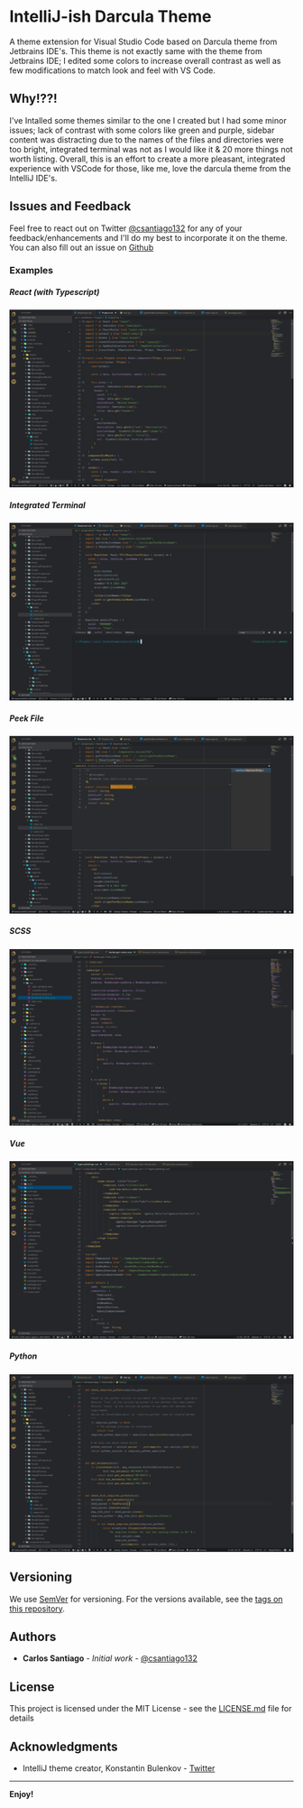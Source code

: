 # IntelliJ-ish Darcula Theme

A theme extension for Visual Studio Code based on Darcula theme from Jetbrains
IDE's. This theme is not exactly same with the theme from Jetbrains IDE; I
edited some colors to increase overall contrast as well as few modifications to
match look and feel with VS Code.

## Why!??!

I've Intalled some themes similar to the one I created but I had some minor
issues; lack of contrast with some colors like green and purple, sidebar content
was distracting due to the names of the files and directories were too bright,
integrated terminal was not as I would like it & 20 more things not worth
listing. Overall, this is an effort to create a more pleasant, integrated
experience with VSCode for those, like me, love the darcula theme from the
IntelliJ IDE's.

## Issues and Feedback

Feel free to react out on Twitter
[@csantiago132](https://twitter.com/csantiago132?lang=en) for any of your
feedback/enhancements and I'll do my best to incorporate it on the theme. You
can also fill out an issue on
[Github](https://github.com/csantiago132/intellij-ish-darcula-theme/issues)

### Examples

##### React (with Typescript)

![React with Typescript](https://github.com/csantiago132/intellij-ish-darcula-theme/raw/master/./public/images/react-typescript.png)

##### Integrated Terminal

![Integrated Terminal](https://github.com/csantiago132/intellij-ish-darcula-theme/raw/master/./public/images/integrated-terminal.png)

##### Peek File

![Peek File](https://github.com/csantiago132/intellij-ish-darcula-theme/raw/master/./public/images/peek-file.png)

##### SCSS

![SCSS](https://github.com/csantiago132/intellij-ish-darcula-theme/raw/master/./public/images/scss.png)

##### Vue

![Vue](https://github.com/csantiago132/intellij-ish-darcula-theme/raw/master/./public/images/vue.png)

##### Python

![Python](https://github.com/csantiago132/intellij-ish-darcula-theme/raw/master/./public/images/python.png)

## Versioning

We use [SemVer](http://semver.org/) for versioning. For the versions available,
see the
[tags on this repository](https://github.com/csantiago132/intellij-ish-darcula-theme/releases).

## Authors

- **Carlos Santiago** - _Initial work_ -
  [@csantiago132](https://twitter.com/csantiago132?lang=en)

## License

This project is licensed under the MIT License - see the
[LICENSE.md](https://github.com/csantiago132/intellij-ish-darcula-theme/blob/master/LICENSE.md) file for details

## Acknowledgments

- IntelliJ theme creator, Konstantin Bulenkov -
  [Twitter](https://twitter.com/bulenkov)

---

**Enjoy!**
